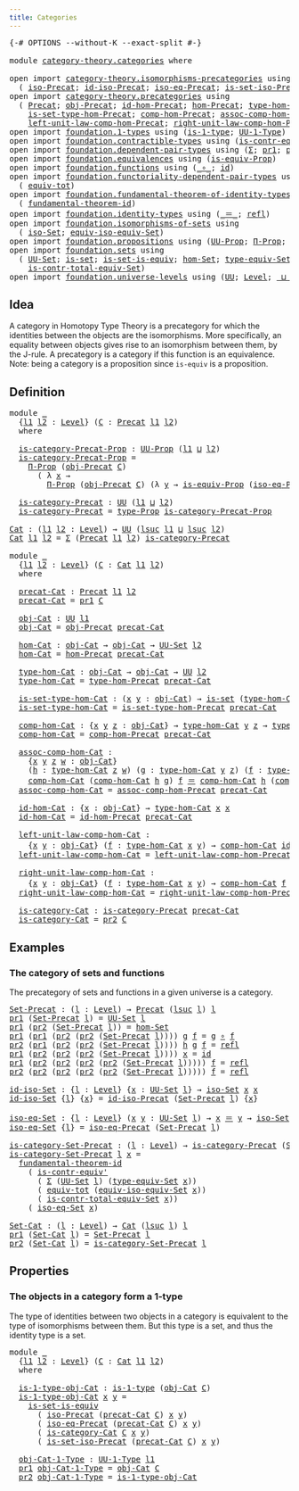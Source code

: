 ```yaml
---
title: Categories
---
```


<pre class="Agda"><a id="36" class="Symbol">{-#</a> <a id="40" class="Keyword">OPTIONS</a> <a id="48" class="Pragma">--without-K</a> <a id="60" class="Pragma">--exact-split</a> <a id="74" class="Symbol">#-}</a>

<a id="79" class="Keyword">module</a> <a id="86" href="category-theory.categories.html" class="Module">category-theory.categories</a> <a id="113" class="Keyword">where</a>

<a id="120" class="Keyword">open</a> <a id="125" class="Keyword">import</a> <a id="132" href="category-theory.isomorphisms-precategories.html" class="Module">category-theory.isomorphisms-precategories</a> <a id="175" class="Keyword">using</a>
  <a id="183" class="Symbol">(</a> <a id="185" href="category-theory.isomorphisms-precategories.html#3075" class="Function">iso-Precat</a><a id="195" class="Symbol">;</a> <a id="197" href="category-theory.isomorphisms-precategories.html#4747" class="Function">id-iso-Precat</a><a id="210" class="Symbol">;</a> <a id="212" href="category-theory.isomorphisms-precategories.html#5188" class="Function">iso-eq-Precat</a><a id="225" class="Symbol">;</a> <a id="227" href="category-theory.isomorphisms-precategories.html#6050" class="Function">is-set-iso-Precat</a><a id="244" class="Symbol">)</a>
<a id="246" class="Keyword">open</a> <a id="251" class="Keyword">import</a> <a id="258" href="category-theory.precategories.html" class="Module">category-theory.precategories</a> <a id="288" class="Keyword">using</a>
  <a id="296" class="Symbol">(</a> <a id="298" href="category-theory.precategories.html#2242" class="Function">Precat</a><a id="304" class="Symbol">;</a> <a id="306" href="category-theory.precategories.html#2555" class="Function">obj-Precat</a><a id="316" class="Symbol">;</a> <a id="318" href="category-theory.precategories.html#3831" class="Function">id-hom-Precat</a><a id="331" class="Symbol">;</a> <a id="333" href="category-theory.precategories.html#2600" class="Function">hom-Precat</a><a id="343" class="Symbol">;</a> <a id="345" href="category-theory.precategories.html#2674" class="Function">type-hom-Precat</a><a id="360" class="Symbol">;</a>
    <a id="366" href="category-theory.precategories.html#2772" class="Function">is-set-type-hom-Precat</a><a id="388" class="Symbol">;</a> <a id="390" href="category-theory.precategories.html#3056" class="Function">comp-hom-Precat</a><a id="405" class="Symbol">;</a> <a id="407" href="category-theory.precategories.html#3381" class="Function">assoc-comp-hom-Precat</a><a id="428" class="Symbol">;</a>
    <a id="434" href="category-theory.precategories.html#3934" class="Function">left-unit-law-comp-hom-Precat</a><a id="463" class="Symbol">;</a> <a id="465" href="category-theory.precategories.html#4121" class="Function">right-unit-law-comp-hom-Precat</a><a id="495" class="Symbol">)</a>
<a id="497" class="Keyword">open</a> <a id="502" class="Keyword">import</a> <a id="509" href="foundation.1-types.html" class="Module">foundation.1-types</a> <a id="528" class="Keyword">using</a> <a id="534" class="Symbol">(</a><a id="535" href="foundation-core.1-types.html#807" class="Function">is-1-type</a><a id="544" class="Symbol">;</a> <a id="546" href="foundation-core.1-types.html#873" class="Function">UU-1-Type</a><a id="555" class="Symbol">)</a>
<a id="557" class="Keyword">open</a> <a id="562" class="Keyword">import</a> <a id="569" href="foundation.contractible-types.html" class="Module">foundation.contractible-types</a> <a id="599" class="Keyword">using</a> <a id="605" class="Symbol">(</a><a id="606" href="foundation-core.contractible-types.html#3813" class="Function">is-contr-equiv&#39;</a><a id="621" class="Symbol">)</a>
<a id="623" class="Keyword">open</a> <a id="628" class="Keyword">import</a> <a id="635" href="foundation.dependent-pair-types.html" class="Module">foundation.dependent-pair-types</a> <a id="667" class="Keyword">using</a> <a id="673" class="Symbol">(</a><a id="674" href="foundation-core.dependent-pair-types.html#515" class="Record">Σ</a><a id="675" class="Symbol">;</a> <a id="677" href="foundation-core.dependent-pair-types.html#605" class="Field">pr1</a><a id="680" class="Symbol">;</a> <a id="682" href="foundation-core.dependent-pair-types.html#617" class="Field">pr2</a><a id="685" class="Symbol">)</a>
<a id="687" class="Keyword">open</a> <a id="692" class="Keyword">import</a> <a id="699" href="foundation.equivalences.html" class="Module">foundation.equivalences</a> <a id="723" class="Keyword">using</a> <a id="729" class="Symbol">(</a><a id="730" href="foundation.equivalences.html#11471" class="Function">is-equiv-Prop</a><a id="743" class="Symbol">)</a>
<a id="745" class="Keyword">open</a> <a id="750" class="Keyword">import</a> <a id="757" href="foundation.functions.html" class="Module">foundation.functions</a> <a id="778" class="Keyword">using</a> <a id="784" class="Symbol">(</a><a id="785" href="foundation-core.functions.html#420" class="Function Operator">_∘_</a><a id="788" class="Symbol">;</a> <a id="790" href="foundation-core.functions.html#322" class="Function">id</a><a id="792" class="Symbol">)</a>
<a id="794" class="Keyword">open</a> <a id="799" class="Keyword">import</a> <a id="806" href="foundation.functoriality-dependent-pair-types.html" class="Module">foundation.functoriality-dependent-pair-types</a> <a id="852" class="Keyword">using</a>
  <a id="860" class="Symbol">(</a> <a id="862" href="foundation-core.functoriality-dependent-pair-types.html#7267" class="Function">equiv-tot</a><a id="871" class="Symbol">)</a>
<a id="873" class="Keyword">open</a> <a id="878" class="Keyword">import</a> <a id="885" href="foundation.fundamental-theorem-of-identity-types.html" class="Module">foundation.fundamental-theorem-of-identity-types</a> <a id="934" class="Keyword">using</a>
  <a id="942" class="Symbol">(</a> <a id="944" href="foundation-core.fundamental-theorem-of-identity-types.html#1894" class="Function">fundamental-theorem-id</a><a id="966" class="Symbol">)</a>
<a id="968" class="Keyword">open</a> <a id="973" class="Keyword">import</a> <a id="980" href="foundation.identity-types.html" class="Module">foundation.identity-types</a> <a id="1006" class="Keyword">using</a> <a id="1012" class="Symbol">(</a><a id="1013" href="foundation-core.identity-types.html#1865" class="Function Operator">_＝_</a><a id="1016" class="Symbol">;</a> <a id="1018" href="foundation-core.identity-types.html#1820" class="InductiveConstructor">refl</a><a id="1022" class="Symbol">)</a>
<a id="1024" class="Keyword">open</a> <a id="1029" class="Keyword">import</a> <a id="1036" href="foundation.isomorphisms-of-sets.html" class="Module">foundation.isomorphisms-of-sets</a> <a id="1068" class="Keyword">using</a>
  <a id="1076" class="Symbol">(</a> <a id="1078" href="foundation.isomorphisms-of-sets.html#1378" class="Function">iso-Set</a><a id="1085" class="Symbol">;</a> <a id="1087" href="foundation.isomorphisms-of-sets.html#3035" class="Function">equiv-iso-equiv-Set</a><a id="1106" class="Symbol">)</a>
<a id="1108" class="Keyword">open</a> <a id="1113" class="Keyword">import</a> <a id="1120" href="foundation.propositions.html" class="Module">foundation.propositions</a> <a id="1144" class="Keyword">using</a> <a id="1150" class="Symbol">(</a><a id="1151" href="foundation-core.propositions.html#1393" class="Function">UU-Prop</a><a id="1158" class="Symbol">;</a> <a id="1160" href="foundation-core.propositions.html#6694" class="Function">Π-Prop</a><a id="1166" class="Symbol">;</a> <a id="1168" href="foundation-core.propositions.html#1495" class="Function">type-Prop</a><a id="1177" class="Symbol">)</a>
<a id="1179" class="Keyword">open</a> <a id="1184" class="Keyword">import</a> <a id="1191" href="foundation.sets.html" class="Module">foundation.sets</a> <a id="1207" class="Keyword">using</a>
  <a id="1215" class="Symbol">(</a> <a id="1217" href="foundation-core.sets.html#1190" class="Function">UU-Set</a><a id="1223" class="Symbol">;</a> <a id="1225" href="foundation-core.sets.html#1113" class="Function">is-set</a><a id="1231" class="Symbol">;</a> <a id="1233" href="foundation-core.sets.html#3244" class="Function">is-set-is-equiv</a><a id="1248" class="Symbol">;</a> <a id="1250" href="foundation.sets.html#4337" class="Function">hom-Set</a><a id="1257" class="Symbol">;</a> <a id="1259" href="foundation.sets.html#4972" class="Function">type-equiv-Set</a><a id="1273" class="Symbol">;</a>
    <a id="1279" href="foundation.sets.html#5484" class="Function">is-contr-total-equiv-Set</a><a id="1303" class="Symbol">)</a>
<a id="1305" class="Keyword">open</a> <a id="1310" class="Keyword">import</a> <a id="1317" href="foundation.universe-levels.html" class="Module">foundation.universe-levels</a> <a id="1344" class="Keyword">using</a> <a id="1350" class="Symbol">(</a><a id="1351" href="foundation-core.universe-levels.html#235" class="Primitive">UU</a><a id="1353" class="Symbol">;</a> <a id="1355" href="Agda.Primitive.html#597" class="Postulate">Level</a><a id="1360" class="Symbol">;</a> <a id="1362" href="Agda.Primitive.html#810" class="Primitive Operator">_⊔_</a><a id="1365" class="Symbol">;</a> <a id="1367" href="Agda.Primitive.html#780" class="Primitive">lsuc</a><a id="1371" class="Symbol">)</a>
</pre>
## Idea

A category in Homotopy Type Theory is a precategory for which the identities between the objects are the isomorphisms. More specifically, an equality between objects gives rise to an isomorphism between them, by the J-rule. A precategory is a category if this function is an equivalence. Note: being a category is a proposition since `is-equiv` is a proposition.

## Definition

<pre class="Agda"><a id="1774" class="Keyword">module</a> <a id="1781" href="category-theory.categories.html#1781" class="Module">_</a>
  <a id="1785" class="Symbol">{</a><a id="1786" href="category-theory.categories.html#1786" class="Bound">l1</a> <a id="1789" href="category-theory.categories.html#1789" class="Bound">l2</a> <a id="1792" class="Symbol">:</a> <a id="1794" href="Agda.Primitive.html#597" class="Postulate">Level</a><a id="1799" class="Symbol">}</a> <a id="1801" class="Symbol">(</a><a id="1802" href="category-theory.categories.html#1802" class="Bound">C</a> <a id="1804" class="Symbol">:</a> <a id="1806" href="category-theory.precategories.html#2242" class="Function">Precat</a> <a id="1813" href="category-theory.categories.html#1786" class="Bound">l1</a> <a id="1816" href="category-theory.categories.html#1789" class="Bound">l2</a><a id="1818" class="Symbol">)</a>
  <a id="1822" class="Keyword">where</a>

  <a id="1831" href="category-theory.categories.html#1831" class="Function">is-category-Precat-Prop</a> <a id="1855" class="Symbol">:</a> <a id="1857" href="foundation-core.propositions.html#1393" class="Function">UU-Prop</a> <a id="1865" class="Symbol">(</a><a id="1866" href="category-theory.categories.html#1786" class="Bound">l1</a> <a id="1869" href="Agda.Primitive.html#810" class="Primitive Operator">⊔</a> <a id="1871" href="category-theory.categories.html#1789" class="Bound">l2</a><a id="1873" class="Symbol">)</a>
  <a id="1877" href="category-theory.categories.html#1831" class="Function">is-category-Precat-Prop</a> <a id="1901" class="Symbol">=</a>
    <a id="1907" href="foundation-core.propositions.html#6694" class="Function">Π-Prop</a> <a id="1914" class="Symbol">(</a><a id="1915" href="category-theory.precategories.html#2555" class="Function">obj-Precat</a> <a id="1926" href="category-theory.categories.html#1802" class="Bound">C</a><a id="1927" class="Symbol">)</a>
      <a id="1935" class="Symbol">(</a> <a id="1937" class="Symbol">λ</a> <a id="1939" href="category-theory.categories.html#1939" class="Bound">x</a> <a id="1941" class="Symbol">→</a>
        <a id="1951" href="foundation-core.propositions.html#6694" class="Function">Π-Prop</a> <a id="1958" class="Symbol">(</a><a id="1959" href="category-theory.precategories.html#2555" class="Function">obj-Precat</a> <a id="1970" href="category-theory.categories.html#1802" class="Bound">C</a><a id="1971" class="Symbol">)</a> <a id="1973" class="Symbol">(λ</a> <a id="1976" href="category-theory.categories.html#1976" class="Bound">y</a> <a id="1978" class="Symbol">→</a> <a id="1980" href="foundation.equivalences.html#11471" class="Function">is-equiv-Prop</a> <a id="1994" class="Symbol">(</a><a id="1995" href="category-theory.isomorphisms-precategories.html#5188" class="Function">iso-eq-Precat</a> <a id="2009" href="category-theory.categories.html#1802" class="Bound">C</a> <a id="2011" href="category-theory.categories.html#1939" class="Bound">x</a> <a id="2013" href="category-theory.categories.html#1976" class="Bound">y</a><a id="2014" class="Symbol">)))</a>

  <a id="2021" href="category-theory.categories.html#2021" class="Function">is-category-Precat</a> <a id="2040" class="Symbol">:</a> <a id="2042" href="foundation-core.universe-levels.html#235" class="Primitive">UU</a> <a id="2045" class="Symbol">(</a><a id="2046" href="category-theory.categories.html#1786" class="Bound">l1</a> <a id="2049" href="Agda.Primitive.html#810" class="Primitive Operator">⊔</a> <a id="2051" href="category-theory.categories.html#1789" class="Bound">l2</a><a id="2053" class="Symbol">)</a>
  <a id="2057" href="category-theory.categories.html#2021" class="Function">is-category-Precat</a> <a id="2076" class="Symbol">=</a> <a id="2078" href="foundation-core.propositions.html#1495" class="Function">type-Prop</a> <a id="2088" href="category-theory.categories.html#1831" class="Function">is-category-Precat-Prop</a>

<a id="Cat"></a><a id="2113" href="category-theory.categories.html#2113" class="Function">Cat</a> <a id="2117" class="Symbol">:</a> <a id="2119" class="Symbol">(</a><a id="2120" href="category-theory.categories.html#2120" class="Bound">l1</a> <a id="2123" href="category-theory.categories.html#2123" class="Bound">l2</a> <a id="2126" class="Symbol">:</a> <a id="2128" href="Agda.Primitive.html#597" class="Postulate">Level</a><a id="2133" class="Symbol">)</a> <a id="2135" class="Symbol">→</a> <a id="2137" href="foundation-core.universe-levels.html#235" class="Primitive">UU</a> <a id="2140" class="Symbol">(</a><a id="2141" href="Agda.Primitive.html#780" class="Primitive">lsuc</a> <a id="2146" href="category-theory.categories.html#2120" class="Bound">l1</a> <a id="2149" href="Agda.Primitive.html#810" class="Primitive Operator">⊔</a> <a id="2151" href="Agda.Primitive.html#780" class="Primitive">lsuc</a> <a id="2156" href="category-theory.categories.html#2123" class="Bound">l2</a><a id="2158" class="Symbol">)</a>
<a id="2160" href="category-theory.categories.html#2113" class="Function">Cat</a> <a id="2164" href="category-theory.categories.html#2164" class="Bound">l1</a> <a id="2167" href="category-theory.categories.html#2167" class="Bound">l2</a> <a id="2170" class="Symbol">=</a> <a id="2172" href="foundation-core.dependent-pair-types.html#515" class="Record">Σ</a> <a id="2174" class="Symbol">(</a><a id="2175" href="category-theory.precategories.html#2242" class="Function">Precat</a> <a id="2182" href="category-theory.categories.html#2164" class="Bound">l1</a> <a id="2185" href="category-theory.categories.html#2167" class="Bound">l2</a><a id="2187" class="Symbol">)</a> <a id="2189" href="category-theory.categories.html#2021" class="Function">is-category-Precat</a>

<a id="2209" class="Keyword">module</a> <a id="2216" href="category-theory.categories.html#2216" class="Module">_</a>
  <a id="2220" class="Symbol">{</a><a id="2221" href="category-theory.categories.html#2221" class="Bound">l1</a> <a id="2224" href="category-theory.categories.html#2224" class="Bound">l2</a> <a id="2227" class="Symbol">:</a> <a id="2229" href="Agda.Primitive.html#597" class="Postulate">Level</a><a id="2234" class="Symbol">}</a> <a id="2236" class="Symbol">(</a><a id="2237" href="category-theory.categories.html#2237" class="Bound">C</a> <a id="2239" class="Symbol">:</a> <a id="2241" href="category-theory.categories.html#2113" class="Function">Cat</a> <a id="2245" href="category-theory.categories.html#2221" class="Bound">l1</a> <a id="2248" href="category-theory.categories.html#2224" class="Bound">l2</a><a id="2250" class="Symbol">)</a>
  <a id="2254" class="Keyword">where</a>

  <a id="2263" href="category-theory.categories.html#2263" class="Function">precat-Cat</a> <a id="2274" class="Symbol">:</a> <a id="2276" href="category-theory.precategories.html#2242" class="Function">Precat</a> <a id="2283" href="category-theory.categories.html#2221" class="Bound">l1</a> <a id="2286" href="category-theory.categories.html#2224" class="Bound">l2</a>
  <a id="2291" href="category-theory.categories.html#2263" class="Function">precat-Cat</a> <a id="2302" class="Symbol">=</a> <a id="2304" href="foundation-core.dependent-pair-types.html#605" class="Field">pr1</a> <a id="2308" href="category-theory.categories.html#2237" class="Bound">C</a>

  <a id="2313" href="category-theory.categories.html#2313" class="Function">obj-Cat</a> <a id="2321" class="Symbol">:</a> <a id="2323" href="foundation-core.universe-levels.html#235" class="Primitive">UU</a> <a id="2326" href="category-theory.categories.html#2221" class="Bound">l1</a>
  <a id="2331" href="category-theory.categories.html#2313" class="Function">obj-Cat</a> <a id="2339" class="Symbol">=</a> <a id="2341" href="category-theory.precategories.html#2555" class="Function">obj-Precat</a> <a id="2352" href="category-theory.categories.html#2263" class="Function">precat-Cat</a>

  <a id="2366" href="category-theory.categories.html#2366" class="Function">hom-Cat</a> <a id="2374" class="Symbol">:</a> <a id="2376" href="category-theory.categories.html#2313" class="Function">obj-Cat</a> <a id="2384" class="Symbol">→</a> <a id="2386" href="category-theory.categories.html#2313" class="Function">obj-Cat</a> <a id="2394" class="Symbol">→</a> <a id="2396" href="foundation-core.sets.html#1190" class="Function">UU-Set</a> <a id="2403" href="category-theory.categories.html#2224" class="Bound">l2</a>
  <a id="2408" href="category-theory.categories.html#2366" class="Function">hom-Cat</a> <a id="2416" class="Symbol">=</a> <a id="2418" href="category-theory.precategories.html#2600" class="Function">hom-Precat</a> <a id="2429" href="category-theory.categories.html#2263" class="Function">precat-Cat</a>

  <a id="2443" href="category-theory.categories.html#2443" class="Function">type-hom-Cat</a> <a id="2456" class="Symbol">:</a> <a id="2458" href="category-theory.categories.html#2313" class="Function">obj-Cat</a> <a id="2466" class="Symbol">→</a> <a id="2468" href="category-theory.categories.html#2313" class="Function">obj-Cat</a> <a id="2476" class="Symbol">→</a> <a id="2478" href="foundation-core.universe-levels.html#235" class="Primitive">UU</a> <a id="2481" href="category-theory.categories.html#2224" class="Bound">l2</a>
  <a id="2486" href="category-theory.categories.html#2443" class="Function">type-hom-Cat</a> <a id="2499" class="Symbol">=</a> <a id="2501" href="category-theory.precategories.html#2674" class="Function">type-hom-Precat</a> <a id="2517" href="category-theory.categories.html#2263" class="Function">precat-Cat</a>

  <a id="2531" href="category-theory.categories.html#2531" class="Function">is-set-type-hom-Cat</a> <a id="2551" class="Symbol">:</a> <a id="2553" class="Symbol">(</a><a id="2554" href="category-theory.categories.html#2554" class="Bound">x</a> <a id="2556" href="category-theory.categories.html#2556" class="Bound">y</a> <a id="2558" class="Symbol">:</a> <a id="2560" href="category-theory.categories.html#2313" class="Function">obj-Cat</a><a id="2567" class="Symbol">)</a> <a id="2569" class="Symbol">→</a> <a id="2571" href="foundation-core.sets.html#1113" class="Function">is-set</a> <a id="2578" class="Symbol">(</a><a id="2579" href="category-theory.categories.html#2443" class="Function">type-hom-Cat</a> <a id="2592" href="category-theory.categories.html#2554" class="Bound">x</a> <a id="2594" href="category-theory.categories.html#2556" class="Bound">y</a><a id="2595" class="Symbol">)</a>
  <a id="2599" href="category-theory.categories.html#2531" class="Function">is-set-type-hom-Cat</a> <a id="2619" class="Symbol">=</a> <a id="2621" href="category-theory.precategories.html#2772" class="Function">is-set-type-hom-Precat</a> <a id="2644" href="category-theory.categories.html#2263" class="Function">precat-Cat</a>

  <a id="2658" href="category-theory.categories.html#2658" class="Function">comp-hom-Cat</a> <a id="2671" class="Symbol">:</a> <a id="2673" class="Symbol">{</a><a id="2674" href="category-theory.categories.html#2674" class="Bound">x</a> <a id="2676" href="category-theory.categories.html#2676" class="Bound">y</a> <a id="2678" href="category-theory.categories.html#2678" class="Bound">z</a> <a id="2680" class="Symbol">:</a> <a id="2682" href="category-theory.categories.html#2313" class="Function">obj-Cat</a><a id="2689" class="Symbol">}</a> <a id="2691" class="Symbol">→</a> <a id="2693" href="category-theory.categories.html#2443" class="Function">type-hom-Cat</a> <a id="2706" href="category-theory.categories.html#2676" class="Bound">y</a> <a id="2708" href="category-theory.categories.html#2678" class="Bound">z</a> <a id="2710" class="Symbol">→</a> <a id="2712" href="category-theory.categories.html#2443" class="Function">type-hom-Cat</a> <a id="2725" href="category-theory.categories.html#2674" class="Bound">x</a> <a id="2727" href="category-theory.categories.html#2676" class="Bound">y</a> <a id="2729" class="Symbol">→</a> <a id="2731" href="category-theory.categories.html#2443" class="Function">type-hom-Cat</a> <a id="2744" href="category-theory.categories.html#2674" class="Bound">x</a> <a id="2746" href="category-theory.categories.html#2678" class="Bound">z</a>
  <a id="2750" href="category-theory.categories.html#2658" class="Function">comp-hom-Cat</a> <a id="2763" class="Symbol">=</a> <a id="2765" href="category-theory.precategories.html#3056" class="Function">comp-hom-Precat</a> <a id="2781" href="category-theory.categories.html#2263" class="Function">precat-Cat</a>

  <a id="2795" href="category-theory.categories.html#2795" class="Function">assoc-comp-hom-Cat</a> <a id="2814" class="Symbol">:</a>
    <a id="2820" class="Symbol">{</a><a id="2821" href="category-theory.categories.html#2821" class="Bound">x</a> <a id="2823" href="category-theory.categories.html#2823" class="Bound">y</a> <a id="2825" href="category-theory.categories.html#2825" class="Bound">z</a> <a id="2827" href="category-theory.categories.html#2827" class="Bound">w</a> <a id="2829" class="Symbol">:</a> <a id="2831" href="category-theory.categories.html#2313" class="Function">obj-Cat</a><a id="2838" class="Symbol">}</a>
    <a id="2844" class="Symbol">(</a><a id="2845" href="category-theory.categories.html#2845" class="Bound">h</a> <a id="2847" class="Symbol">:</a> <a id="2849" href="category-theory.categories.html#2443" class="Function">type-hom-Cat</a> <a id="2862" href="category-theory.categories.html#2825" class="Bound">z</a> <a id="2864" href="category-theory.categories.html#2827" class="Bound">w</a><a id="2865" class="Symbol">)</a> <a id="2867" class="Symbol">(</a><a id="2868" href="category-theory.categories.html#2868" class="Bound">g</a> <a id="2870" class="Symbol">:</a> <a id="2872" href="category-theory.categories.html#2443" class="Function">type-hom-Cat</a> <a id="2885" href="category-theory.categories.html#2823" class="Bound">y</a> <a id="2887" href="category-theory.categories.html#2825" class="Bound">z</a><a id="2888" class="Symbol">)</a> <a id="2890" class="Symbol">(</a><a id="2891" href="category-theory.categories.html#2891" class="Bound">f</a> <a id="2893" class="Symbol">:</a> <a id="2895" href="category-theory.categories.html#2443" class="Function">type-hom-Cat</a> <a id="2908" href="category-theory.categories.html#2821" class="Bound">x</a> <a id="2910" href="category-theory.categories.html#2823" class="Bound">y</a><a id="2911" class="Symbol">)</a> <a id="2913" class="Symbol">→</a>
    <a id="2919" href="category-theory.categories.html#2658" class="Function">comp-hom-Cat</a> <a id="2932" class="Symbol">(</a><a id="2933" href="category-theory.categories.html#2658" class="Function">comp-hom-Cat</a> <a id="2946" href="category-theory.categories.html#2845" class="Bound">h</a> <a id="2948" href="category-theory.categories.html#2868" class="Bound">g</a><a id="2949" class="Symbol">)</a> <a id="2951" href="category-theory.categories.html#2891" class="Bound">f</a> <a id="2953" href="foundation-core.identity-types.html#1865" class="Function Operator">＝</a> <a id="2955" href="category-theory.categories.html#2658" class="Function">comp-hom-Cat</a> <a id="2968" href="category-theory.categories.html#2845" class="Bound">h</a> <a id="2970" class="Symbol">(</a><a id="2971" href="category-theory.categories.html#2658" class="Function">comp-hom-Cat</a> <a id="2984" href="category-theory.categories.html#2868" class="Bound">g</a> <a id="2986" href="category-theory.categories.html#2891" class="Bound">f</a><a id="2987" class="Symbol">)</a>
  <a id="2991" href="category-theory.categories.html#2795" class="Function">assoc-comp-hom-Cat</a> <a id="3010" class="Symbol">=</a> <a id="3012" href="category-theory.precategories.html#3381" class="Function">assoc-comp-hom-Precat</a> <a id="3034" href="category-theory.categories.html#2263" class="Function">precat-Cat</a>

  <a id="3048" href="category-theory.categories.html#3048" class="Function">id-hom-Cat</a> <a id="3059" class="Symbol">:</a> <a id="3061" class="Symbol">{</a><a id="3062" href="category-theory.categories.html#3062" class="Bound">x</a> <a id="3064" class="Symbol">:</a> <a id="3066" href="category-theory.categories.html#2313" class="Function">obj-Cat</a><a id="3073" class="Symbol">}</a> <a id="3075" class="Symbol">→</a> <a id="3077" href="category-theory.categories.html#2443" class="Function">type-hom-Cat</a> <a id="3090" href="category-theory.categories.html#3062" class="Bound">x</a> <a id="3092" href="category-theory.categories.html#3062" class="Bound">x</a>
  <a id="3096" href="category-theory.categories.html#3048" class="Function">id-hom-Cat</a> <a id="3107" class="Symbol">=</a> <a id="3109" href="category-theory.precategories.html#3831" class="Function">id-hom-Precat</a> <a id="3123" href="category-theory.categories.html#2263" class="Function">precat-Cat</a>

  <a id="3137" href="category-theory.categories.html#3137" class="Function">left-unit-law-comp-hom-Cat</a> <a id="3164" class="Symbol">:</a>
    <a id="3170" class="Symbol">{</a><a id="3171" href="category-theory.categories.html#3171" class="Bound">x</a> <a id="3173" href="category-theory.categories.html#3173" class="Bound">y</a> <a id="3175" class="Symbol">:</a> <a id="3177" href="category-theory.categories.html#2313" class="Function">obj-Cat</a><a id="3184" class="Symbol">}</a> <a id="3186" class="Symbol">(</a><a id="3187" href="category-theory.categories.html#3187" class="Bound">f</a> <a id="3189" class="Symbol">:</a> <a id="3191" href="category-theory.categories.html#2443" class="Function">type-hom-Cat</a> <a id="3204" href="category-theory.categories.html#3171" class="Bound">x</a> <a id="3206" href="category-theory.categories.html#3173" class="Bound">y</a><a id="3207" class="Symbol">)</a> <a id="3209" class="Symbol">→</a> <a id="3211" href="category-theory.categories.html#2658" class="Function">comp-hom-Cat</a> <a id="3224" href="category-theory.categories.html#3048" class="Function">id-hom-Cat</a> <a id="3235" href="category-theory.categories.html#3187" class="Bound">f</a> <a id="3237" href="foundation-core.identity-types.html#1865" class="Function Operator">＝</a> <a id="3239" href="category-theory.categories.html#3187" class="Bound">f</a>
  <a id="3243" href="category-theory.categories.html#3137" class="Function">left-unit-law-comp-hom-Cat</a> <a id="3270" class="Symbol">=</a> <a id="3272" href="category-theory.precategories.html#3934" class="Function">left-unit-law-comp-hom-Precat</a> <a id="3302" href="category-theory.categories.html#2263" class="Function">precat-Cat</a>

  <a id="3316" href="category-theory.categories.html#3316" class="Function">right-unit-law-comp-hom-Cat</a> <a id="3344" class="Symbol">:</a>
    <a id="3350" class="Symbol">{</a><a id="3351" href="category-theory.categories.html#3351" class="Bound">x</a> <a id="3353" href="category-theory.categories.html#3353" class="Bound">y</a> <a id="3355" class="Symbol">:</a> <a id="3357" href="category-theory.categories.html#2313" class="Function">obj-Cat</a><a id="3364" class="Symbol">}</a> <a id="3366" class="Symbol">(</a><a id="3367" href="category-theory.categories.html#3367" class="Bound">f</a> <a id="3369" class="Symbol">:</a> <a id="3371" href="category-theory.categories.html#2443" class="Function">type-hom-Cat</a> <a id="3384" href="category-theory.categories.html#3351" class="Bound">x</a> <a id="3386" href="category-theory.categories.html#3353" class="Bound">y</a><a id="3387" class="Symbol">)</a> <a id="3389" class="Symbol">→</a> <a id="3391" href="category-theory.categories.html#2658" class="Function">comp-hom-Cat</a> <a id="3404" href="category-theory.categories.html#3367" class="Bound">f</a> <a id="3406" href="category-theory.categories.html#3048" class="Function">id-hom-Cat</a> <a id="3417" href="foundation-core.identity-types.html#1865" class="Function Operator">＝</a> <a id="3419" href="category-theory.categories.html#3367" class="Bound">f</a>
  <a id="3423" href="category-theory.categories.html#3316" class="Function">right-unit-law-comp-hom-Cat</a> <a id="3451" class="Symbol">=</a> <a id="3453" href="category-theory.precategories.html#4121" class="Function">right-unit-law-comp-hom-Precat</a> <a id="3484" href="category-theory.categories.html#2263" class="Function">precat-Cat</a>

  <a id="3498" href="category-theory.categories.html#3498" class="Function">is-category-Cat</a> <a id="3514" class="Symbol">:</a> <a id="3516" href="category-theory.categories.html#2021" class="Function">is-category-Precat</a> <a id="3535" href="category-theory.categories.html#2263" class="Function">precat-Cat</a>
  <a id="3548" href="category-theory.categories.html#3498" class="Function">is-category-Cat</a> <a id="3564" class="Symbol">=</a> <a id="3566" href="foundation-core.dependent-pair-types.html#617" class="Field">pr2</a> <a id="3570" href="category-theory.categories.html#2237" class="Bound">C</a>
</pre>
## Examples

### The category of sets and functions

The precategory of sets and functions in a given universe is a category.

<pre class="Agda"><a id="Set-Precat"></a><a id="3712" href="category-theory.categories.html#3712" class="Function">Set-Precat</a> <a id="3723" class="Symbol">:</a> <a id="3725" class="Symbol">(</a><a id="3726" href="category-theory.categories.html#3726" class="Bound">l</a> <a id="3728" class="Symbol">:</a> <a id="3730" href="Agda.Primitive.html#597" class="Postulate">Level</a><a id="3735" class="Symbol">)</a> <a id="3737" class="Symbol">→</a> <a id="3739" href="category-theory.precategories.html#2242" class="Function">Precat</a> <a id="3746" class="Symbol">(</a><a id="3747" href="Agda.Primitive.html#780" class="Primitive">lsuc</a> <a id="3752" href="category-theory.categories.html#3726" class="Bound">l</a><a id="3753" class="Symbol">)</a> <a id="3755" href="category-theory.categories.html#3726" class="Bound">l</a>
<a id="3757" href="foundation-core.dependent-pair-types.html#605" class="Field">pr1</a> <a id="3761" class="Symbol">(</a><a id="3762" href="category-theory.categories.html#3712" class="Function">Set-Precat</a> <a id="3773" href="category-theory.categories.html#3773" class="Bound">l</a><a id="3774" class="Symbol">)</a> <a id="3776" class="Symbol">=</a> <a id="3778" href="foundation-core.sets.html#1190" class="Function">UU-Set</a> <a id="3785" href="category-theory.categories.html#3773" class="Bound">l</a>
<a id="3787" href="foundation-core.dependent-pair-types.html#605" class="Field">pr1</a> <a id="3791" class="Symbol">(</a><a id="3792" href="foundation-core.dependent-pair-types.html#617" class="Field">pr2</a> <a id="3796" class="Symbol">(</a><a id="3797" href="category-theory.categories.html#3712" class="Function">Set-Precat</a> <a id="3808" href="category-theory.categories.html#3808" class="Bound">l</a><a id="3809" class="Symbol">))</a> <a id="3812" class="Symbol">=</a> <a id="3814" href="foundation.sets.html#4337" class="Function">hom-Set</a>
<a id="3822" href="foundation-core.dependent-pair-types.html#605" class="Field">pr1</a> <a id="3826" class="Symbol">(</a><a id="3827" href="foundation-core.dependent-pair-types.html#605" class="Field">pr1</a> <a id="3831" class="Symbol">(</a><a id="3832" href="foundation-core.dependent-pair-types.html#617" class="Field">pr2</a> <a id="3836" class="Symbol">(</a><a id="3837" href="foundation-core.dependent-pair-types.html#617" class="Field">pr2</a> <a id="3841" class="Symbol">(</a><a id="3842" href="category-theory.categories.html#3712" class="Function">Set-Precat</a> <a id="3853" href="category-theory.categories.html#3853" class="Bound">l</a><a id="3854" class="Symbol">))))</a> <a id="3859" href="category-theory.categories.html#3859" class="Bound">g</a> <a id="3861" href="category-theory.categories.html#3861" class="Bound">f</a> <a id="3863" class="Symbol">=</a> <a id="3865" href="category-theory.categories.html#3859" class="Bound">g</a> <a id="3867" href="foundation-core.functions.html#420" class="Function Operator">∘</a> <a id="3869" href="category-theory.categories.html#3861" class="Bound">f</a>
<a id="3871" href="foundation-core.dependent-pair-types.html#617" class="Field">pr2</a> <a id="3875" class="Symbol">(</a><a id="3876" href="foundation-core.dependent-pair-types.html#605" class="Field">pr1</a> <a id="3880" class="Symbol">(</a><a id="3881" href="foundation-core.dependent-pair-types.html#617" class="Field">pr2</a> <a id="3885" class="Symbol">(</a><a id="3886" href="foundation-core.dependent-pair-types.html#617" class="Field">pr2</a> <a id="3890" class="Symbol">(</a><a id="3891" href="category-theory.categories.html#3712" class="Function">Set-Precat</a> <a id="3902" href="category-theory.categories.html#3902" class="Bound">l</a><a id="3903" class="Symbol">))))</a> <a id="3908" href="category-theory.categories.html#3908" class="Bound">h</a> <a id="3910" href="category-theory.categories.html#3910" class="Bound">g</a> <a id="3912" href="category-theory.categories.html#3912" class="Bound">f</a> <a id="3914" class="Symbol">=</a> <a id="3916" href="foundation-core.identity-types.html#1820" class="InductiveConstructor">refl</a>
<a id="3921" href="foundation-core.dependent-pair-types.html#605" class="Field">pr1</a> <a id="3925" class="Symbol">(</a><a id="3926" href="foundation-core.dependent-pair-types.html#617" class="Field">pr2</a> <a id="3930" class="Symbol">(</a><a id="3931" href="foundation-core.dependent-pair-types.html#617" class="Field">pr2</a> <a id="3935" class="Symbol">(</a><a id="3936" href="foundation-core.dependent-pair-types.html#617" class="Field">pr2</a> <a id="3940" class="Symbol">(</a><a id="3941" href="category-theory.categories.html#3712" class="Function">Set-Precat</a> <a id="3952" href="category-theory.categories.html#3952" class="Bound">l</a><a id="3953" class="Symbol">))))</a> <a id="3958" href="category-theory.categories.html#3958" class="Bound">x</a> <a id="3960" class="Symbol">=</a> <a id="3962" href="foundation-core.functions.html#322" class="Function">id</a>
<a id="3965" href="foundation-core.dependent-pair-types.html#605" class="Field">pr1</a> <a id="3969" class="Symbol">(</a><a id="3970" href="foundation-core.dependent-pair-types.html#617" class="Field">pr2</a> <a id="3974" class="Symbol">(</a><a id="3975" href="foundation-core.dependent-pair-types.html#617" class="Field">pr2</a> <a id="3979" class="Symbol">(</a><a id="3980" href="foundation-core.dependent-pair-types.html#617" class="Field">pr2</a> <a id="3984" class="Symbol">(</a><a id="3985" href="foundation-core.dependent-pair-types.html#617" class="Field">pr2</a> <a id="3989" class="Symbol">(</a><a id="3990" href="category-theory.categories.html#3712" class="Function">Set-Precat</a> <a id="4001" href="category-theory.categories.html#4001" class="Bound">l</a><a id="4002" class="Symbol">)))))</a> <a id="4008" href="category-theory.categories.html#4008" class="Bound">f</a> <a id="4010" class="Symbol">=</a> <a id="4012" href="foundation-core.identity-types.html#1820" class="InductiveConstructor">refl</a>
<a id="4017" href="foundation-core.dependent-pair-types.html#617" class="Field">pr2</a> <a id="4021" class="Symbol">(</a><a id="4022" href="foundation-core.dependent-pair-types.html#617" class="Field">pr2</a> <a id="4026" class="Symbol">(</a><a id="4027" href="foundation-core.dependent-pair-types.html#617" class="Field">pr2</a> <a id="4031" class="Symbol">(</a><a id="4032" href="foundation-core.dependent-pair-types.html#617" class="Field">pr2</a> <a id="4036" class="Symbol">(</a><a id="4037" href="foundation-core.dependent-pair-types.html#617" class="Field">pr2</a> <a id="4041" class="Symbol">(</a><a id="4042" href="category-theory.categories.html#3712" class="Function">Set-Precat</a> <a id="4053" href="category-theory.categories.html#4053" class="Bound">l</a><a id="4054" class="Symbol">)))))</a> <a id="4060" href="category-theory.categories.html#4060" class="Bound">f</a> <a id="4062" class="Symbol">=</a> <a id="4064" href="foundation-core.identity-types.html#1820" class="InductiveConstructor">refl</a>

<a id="id-iso-Set"></a><a id="4070" href="category-theory.categories.html#4070" class="Function">id-iso-Set</a> <a id="4081" class="Symbol">:</a> <a id="4083" class="Symbol">{</a><a id="4084" href="category-theory.categories.html#4084" class="Bound">l</a> <a id="4086" class="Symbol">:</a> <a id="4088" href="Agda.Primitive.html#597" class="Postulate">Level</a><a id="4093" class="Symbol">}</a> <a id="4095" class="Symbol">{</a><a id="4096" href="category-theory.categories.html#4096" class="Bound">x</a> <a id="4098" class="Symbol">:</a> <a id="4100" href="foundation-core.sets.html#1190" class="Function">UU-Set</a> <a id="4107" href="category-theory.categories.html#4084" class="Bound">l</a><a id="4108" class="Symbol">}</a> <a id="4110" class="Symbol">→</a> <a id="4112" href="foundation.isomorphisms-of-sets.html#1378" class="Function">iso-Set</a> <a id="4120" href="category-theory.categories.html#4096" class="Bound">x</a> <a id="4122" href="category-theory.categories.html#4096" class="Bound">x</a>
<a id="4124" href="category-theory.categories.html#4070" class="Function">id-iso-Set</a> <a id="4135" class="Symbol">{</a><a id="4136" href="category-theory.categories.html#4136" class="Bound">l</a><a id="4137" class="Symbol">}</a> <a id="4139" class="Symbol">{</a><a id="4140" href="category-theory.categories.html#4140" class="Bound">x</a><a id="4141" class="Symbol">}</a> <a id="4143" class="Symbol">=</a> <a id="4145" href="category-theory.isomorphisms-precategories.html#4747" class="Function">id-iso-Precat</a> <a id="4159" class="Symbol">(</a><a id="4160" href="category-theory.categories.html#3712" class="Function">Set-Precat</a> <a id="4171" href="category-theory.categories.html#4136" class="Bound">l</a><a id="4172" class="Symbol">)</a> <a id="4174" class="Symbol">{</a><a id="4175" href="category-theory.categories.html#4140" class="Bound">x</a><a id="4176" class="Symbol">}</a>

<a id="iso-eq-Set"></a><a id="4179" href="category-theory.categories.html#4179" class="Function">iso-eq-Set</a> <a id="4190" class="Symbol">:</a> <a id="4192" class="Symbol">{</a><a id="4193" href="category-theory.categories.html#4193" class="Bound">l</a> <a id="4195" class="Symbol">:</a> <a id="4197" href="Agda.Primitive.html#597" class="Postulate">Level</a><a id="4202" class="Symbol">}</a> <a id="4204" class="Symbol">(</a><a id="4205" href="category-theory.categories.html#4205" class="Bound">x</a> <a id="4207" href="category-theory.categories.html#4207" class="Bound">y</a> <a id="4209" class="Symbol">:</a> <a id="4211" href="foundation-core.sets.html#1190" class="Function">UU-Set</a> <a id="4218" href="category-theory.categories.html#4193" class="Bound">l</a><a id="4219" class="Symbol">)</a> <a id="4221" class="Symbol">→</a> <a id="4223" href="category-theory.categories.html#4205" class="Bound">x</a> <a id="4225" href="foundation-core.identity-types.html#1865" class="Function Operator">＝</a> <a id="4227" href="category-theory.categories.html#4207" class="Bound">y</a> <a id="4229" class="Symbol">→</a> <a id="4231" href="foundation.isomorphisms-of-sets.html#1378" class="Function">iso-Set</a> <a id="4239" href="category-theory.categories.html#4205" class="Bound">x</a> <a id="4241" href="category-theory.categories.html#4207" class="Bound">y</a>
<a id="4243" href="category-theory.categories.html#4179" class="Function">iso-eq-Set</a> <a id="4254" class="Symbol">{</a><a id="4255" href="category-theory.categories.html#4255" class="Bound">l</a><a id="4256" class="Symbol">}</a> <a id="4258" class="Symbol">=</a> <a id="4260" href="category-theory.isomorphisms-precategories.html#5188" class="Function">iso-eq-Precat</a> <a id="4274" class="Symbol">(</a><a id="4275" href="category-theory.categories.html#3712" class="Function">Set-Precat</a> <a id="4286" href="category-theory.categories.html#4255" class="Bound">l</a><a id="4287" class="Symbol">)</a>

<a id="is-category-Set-Precat"></a><a id="4290" href="category-theory.categories.html#4290" class="Function">is-category-Set-Precat</a> <a id="4313" class="Symbol">:</a> <a id="4315" class="Symbol">(</a><a id="4316" href="category-theory.categories.html#4316" class="Bound">l</a> <a id="4318" class="Symbol">:</a> <a id="4320" href="Agda.Primitive.html#597" class="Postulate">Level</a><a id="4325" class="Symbol">)</a> <a id="4327" class="Symbol">→</a> <a id="4329" href="category-theory.categories.html#2021" class="Function">is-category-Precat</a> <a id="4348" class="Symbol">(</a><a id="4349" href="category-theory.categories.html#3712" class="Function">Set-Precat</a> <a id="4360" href="category-theory.categories.html#4316" class="Bound">l</a><a id="4361" class="Symbol">)</a>
<a id="4363" href="category-theory.categories.html#4290" class="Function">is-category-Set-Precat</a> <a id="4386" href="category-theory.categories.html#4386" class="Bound">l</a> <a id="4388" href="category-theory.categories.html#4388" class="Bound">x</a> <a id="4390" class="Symbol">=</a>
  <a id="4394" href="foundation-core.fundamental-theorem-of-identity-types.html#1894" class="Function">fundamental-theorem-id</a> 
    <a id="4422" class="Symbol">(</a> <a id="4424" href="foundation-core.contractible-types.html#3813" class="Function">is-contr-equiv&#39;</a>
      <a id="4446" class="Symbol">(</a> <a id="4448" href="foundation-core.dependent-pair-types.html#515" class="Record">Σ</a> <a id="4450" class="Symbol">(</a><a id="4451" href="foundation-core.sets.html#1190" class="Function">UU-Set</a> <a id="4458" href="category-theory.categories.html#4386" class="Bound">l</a><a id="4459" class="Symbol">)</a> <a id="4461" class="Symbol">(</a><a id="4462" href="foundation.sets.html#4972" class="Function">type-equiv-Set</a> <a id="4477" href="category-theory.categories.html#4388" class="Bound">x</a><a id="4478" class="Symbol">))</a>
      <a id="4487" class="Symbol">(</a> <a id="4489" href="foundation-core.functoriality-dependent-pair-types.html#7267" class="Function">equiv-tot</a> <a id="4499" class="Symbol">(</a><a id="4500" href="foundation.isomorphisms-of-sets.html#3035" class="Function">equiv-iso-equiv-Set</a> <a id="4520" href="category-theory.categories.html#4388" class="Bound">x</a><a id="4521" class="Symbol">))</a>
      <a id="4530" class="Symbol">(</a> <a id="4532" href="foundation.sets.html#5484" class="Function">is-contr-total-equiv-Set</a> <a id="4557" href="category-theory.categories.html#4388" class="Bound">x</a><a id="4558" class="Symbol">))</a>
    <a id="4565" class="Symbol">(</a> <a id="4567" href="category-theory.categories.html#4179" class="Function">iso-eq-Set</a> <a id="4578" href="category-theory.categories.html#4388" class="Bound">x</a><a id="4579" class="Symbol">)</a>

<a id="Set-Cat"></a><a id="4582" href="category-theory.categories.html#4582" class="Function">Set-Cat</a> <a id="4590" class="Symbol">:</a> <a id="4592" class="Symbol">(</a><a id="4593" href="category-theory.categories.html#4593" class="Bound">l</a> <a id="4595" class="Symbol">:</a> <a id="4597" href="Agda.Primitive.html#597" class="Postulate">Level</a><a id="4602" class="Symbol">)</a> <a id="4604" class="Symbol">→</a> <a id="4606" href="category-theory.categories.html#2113" class="Function">Cat</a> <a id="4610" class="Symbol">(</a><a id="4611" href="Agda.Primitive.html#780" class="Primitive">lsuc</a> <a id="4616" href="category-theory.categories.html#4593" class="Bound">l</a><a id="4617" class="Symbol">)</a> <a id="4619" href="category-theory.categories.html#4593" class="Bound">l</a>
<a id="4621" href="foundation-core.dependent-pair-types.html#605" class="Field">pr1</a> <a id="4625" class="Symbol">(</a><a id="4626" href="category-theory.categories.html#4582" class="Function">Set-Cat</a> <a id="4634" href="category-theory.categories.html#4634" class="Bound">l</a><a id="4635" class="Symbol">)</a> <a id="4637" class="Symbol">=</a> <a id="4639" href="category-theory.categories.html#3712" class="Function">Set-Precat</a> <a id="4650" href="category-theory.categories.html#4634" class="Bound">l</a>
<a id="4652" href="foundation-core.dependent-pair-types.html#617" class="Field">pr2</a> <a id="4656" class="Symbol">(</a><a id="4657" href="category-theory.categories.html#4582" class="Function">Set-Cat</a> <a id="4665" href="category-theory.categories.html#4665" class="Bound">l</a><a id="4666" class="Symbol">)</a> <a id="4668" class="Symbol">=</a> <a id="4670" href="category-theory.categories.html#4290" class="Function">is-category-Set-Precat</a> <a id="4693" href="category-theory.categories.html#4665" class="Bound">l</a>
</pre>
## Properties

### The objects in a category form a 1-type

The type of identities between two objects in a category is equivalent to the type of isomorphisms between them. But this type is a set, and thus the identity type is a set.

<pre class="Agda"><a id="4943" class="Keyword">module</a> <a id="4950" href="category-theory.categories.html#4950" class="Module">_</a>
  <a id="4954" class="Symbol">{</a><a id="4955" href="category-theory.categories.html#4955" class="Bound">l1</a> <a id="4958" href="category-theory.categories.html#4958" class="Bound">l2</a> <a id="4961" class="Symbol">:</a> <a id="4963" href="Agda.Primitive.html#597" class="Postulate">Level</a><a id="4968" class="Symbol">}</a> <a id="4970" class="Symbol">(</a><a id="4971" href="category-theory.categories.html#4971" class="Bound">C</a> <a id="4973" class="Symbol">:</a> <a id="4975" href="category-theory.categories.html#2113" class="Function">Cat</a> <a id="4979" href="category-theory.categories.html#4955" class="Bound">l1</a> <a id="4982" href="category-theory.categories.html#4958" class="Bound">l2</a><a id="4984" class="Symbol">)</a>
  <a id="4988" class="Keyword">where</a>

  <a id="4997" href="category-theory.categories.html#4997" class="Function">is-1-type-obj-Cat</a> <a id="5015" class="Symbol">:</a> <a id="5017" href="foundation-core.1-types.html#807" class="Function">is-1-type</a> <a id="5027" class="Symbol">(</a><a id="5028" href="category-theory.categories.html#2313" class="Function">obj-Cat</a> <a id="5036" href="category-theory.categories.html#4971" class="Bound">C</a><a id="5037" class="Symbol">)</a>
  <a id="5041" href="category-theory.categories.html#4997" class="Function">is-1-type-obj-Cat</a> <a id="5059" href="category-theory.categories.html#5059" class="Bound">x</a> <a id="5061" href="category-theory.categories.html#5061" class="Bound">y</a> <a id="5063" class="Symbol">=</a>
    <a id="5069" href="foundation-core.sets.html#3244" class="Function">is-set-is-equiv</a>
      <a id="5091" class="Symbol">(</a> <a id="5093" href="category-theory.isomorphisms-precategories.html#3075" class="Function">iso-Precat</a> <a id="5104" class="Symbol">(</a><a id="5105" href="category-theory.categories.html#2263" class="Function">precat-Cat</a> <a id="5116" href="category-theory.categories.html#4971" class="Bound">C</a><a id="5117" class="Symbol">)</a> <a id="5119" href="category-theory.categories.html#5059" class="Bound">x</a> <a id="5121" href="category-theory.categories.html#5061" class="Bound">y</a><a id="5122" class="Symbol">)</a>
      <a id="5130" class="Symbol">(</a> <a id="5132" href="category-theory.isomorphisms-precategories.html#5188" class="Function">iso-eq-Precat</a> <a id="5146" class="Symbol">(</a><a id="5147" href="category-theory.categories.html#2263" class="Function">precat-Cat</a> <a id="5158" href="category-theory.categories.html#4971" class="Bound">C</a><a id="5159" class="Symbol">)</a> <a id="5161" href="category-theory.categories.html#5059" class="Bound">x</a> <a id="5163" href="category-theory.categories.html#5061" class="Bound">y</a><a id="5164" class="Symbol">)</a>
      <a id="5172" class="Symbol">(</a> <a id="5174" href="category-theory.categories.html#3498" class="Function">is-category-Cat</a> <a id="5190" href="category-theory.categories.html#4971" class="Bound">C</a> <a id="5192" href="category-theory.categories.html#5059" class="Bound">x</a> <a id="5194" href="category-theory.categories.html#5061" class="Bound">y</a><a id="5195" class="Symbol">)</a>
      <a id="5203" class="Symbol">(</a> <a id="5205" href="category-theory.isomorphisms-precategories.html#6050" class="Function">is-set-iso-Precat</a> <a id="5223" class="Symbol">(</a><a id="5224" href="category-theory.categories.html#2263" class="Function">precat-Cat</a> <a id="5235" href="category-theory.categories.html#4971" class="Bound">C</a><a id="5236" class="Symbol">)</a> <a id="5238" href="category-theory.categories.html#5059" class="Bound">x</a> <a id="5240" href="category-theory.categories.html#5061" class="Bound">y</a><a id="5241" class="Symbol">)</a>

  <a id="5246" href="category-theory.categories.html#5246" class="Function">obj-Cat-1-Type</a> <a id="5261" class="Symbol">:</a> <a id="5263" href="foundation-core.1-types.html#873" class="Function">UU-1-Type</a> <a id="5273" href="category-theory.categories.html#4955" class="Bound">l1</a>
  <a id="5278" href="foundation-core.dependent-pair-types.html#605" class="Field">pr1</a> <a id="5282" href="category-theory.categories.html#5246" class="Function">obj-Cat-1-Type</a> <a id="5297" class="Symbol">=</a> <a id="5299" href="category-theory.categories.html#2313" class="Function">obj-Cat</a> <a id="5307" href="category-theory.categories.html#4971" class="Bound">C</a>
  <a id="5311" href="foundation-core.dependent-pair-types.html#617" class="Field">pr2</a> <a id="5315" href="category-theory.categories.html#5246" class="Function">obj-Cat-1-Type</a> <a id="5330" class="Symbol">=</a> <a id="5332" href="category-theory.categories.html#4997" class="Function">is-1-type-obj-Cat</a>
</pre>